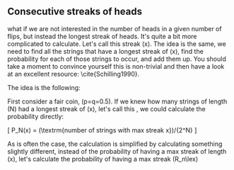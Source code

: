 ## **Consecutive streaks of heads**

what if we are not interested in the number of heads in a given number of flips, but instead the longest streak of heads.  It's quite a bit more complicated to calculate.  Let's call this streak \(x\).  The idea is the same, we need to find all the strings that have a longest streak of \(x\), find the probability for each of those strings to occur, and add them up.  You should take a moment to convince yourself this is non-trivial and then have a look at an excellent resource: \cite{Schilling1990}. 

The idea is the following:

First consider a fair coin, \(p=q=0.5\).  If we knew how many strings of length \(N\) had a longest streak of \(x\), let's call this , we could calculate the probability directly:

\[
P_N(x) = (\textrm{number of strings with max streak x})/{2^N}
\]

As is often the case, the calculation is simplified by calculating something slightly different, instead of the probability of having a max streak of length \(x\), let's calculate the probability of having a max streak \(R_n\lex\)